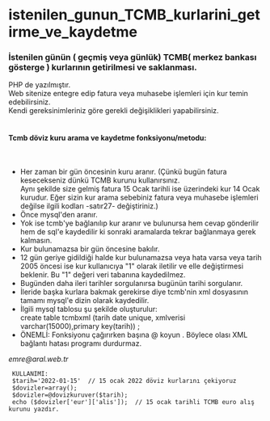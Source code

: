 # istenilen_gunun_TCMB_kurlarini_getirme_ve_kaydetme
<h3>İstenilen günün ( geçmiş veya günlük) TCMB( merkez bankası gösterge ) kurlarının getirilmesi ve saklanması.</h3>
PHP de yazılmıştır.<br> 
Web sitenize entegre edip fatura veya muhasebe işlemleri için kur temin edebilirsiniz.<br>
Kendi gereksinimleriniz göre gerekli değişiklikleri yapabilirsiniz.<br><br>

<h4>Tcmb  döviz kuru arama ve kaydetme fonksiyonu/metodu:</h4> <br>
<ul>
<li>Her zaman bir gün öncesinin kuru aranır. (Çünkü bugün fatura kesecekseniz dünkü TCMB kurunu kullanırsınız.</li>
Aynı şekilde size gelmiş fatura 15 Ocak tarihli ise üzerindeki kur 14 Ocak kurudur.
Eğer sizin kur arama sebebiniz fatura veya muhasebe işlemleri değilse ilgili kodları -satır27- değiştiriniz.)</li>  
<li>Önce mysql'den aranır.</li>
<li>Yok ise tcmb'ye bağlanılıp kur aranır ve bulunursa hem cevap gönderilir hem de sql'e kaydedilir ki
sonraki aramalarda tekrar bağlanmaya gerek kalmasın.</li>
<li>Kur bulunamazsa bir gün öncesine bakılır.</li>
<li>12 gün geriye gidildiği halde kur bulunamazsa veya hata varsa veya tarih 2005 öncesi ise kur kullanıcıya "1" olarak iletilir
ve elle değiştirmesi beklenir. Bu "1" değeri veri tabanına kaydedilmez.</li>
<li>Bugünden daha ileri tarihler sorgulanırsa  bugünün tarihi sorgulanır.</li>
<li>İleride başka kurlara bakmak gerekirse diye tcmb'nin xml dosyasının tamamı mysql'e dizin olarak kaydedilir.</li>
<li>İlgili mysql tablosu şu şekilde oluşturulur:<br>
create table tcmbxml (tarih date unique, xmlverisi varchar(15000),primary key(tarih)) ;</li>
<li>ÖNEMLİ: Fonksiyonu çağırırken başına @ koyun . Böylece olası XML bağlantı hatası programı durdurmaz.</li>
</ul>
<i>emre@aral.web.tr</i><br>
     
     KULLANIMI: 
     $tarih='2022-01-15'  // 15 ocak 2022 döviz kurlarını çekiyoruz
     $dovizler=array();
     $dovizler=@dovizkuruver($tarih); 
     echo ($dovizler['eur']['alis']);  // 15 ocak tarihli TCMB euro alış kurunu yazdır. 
  
